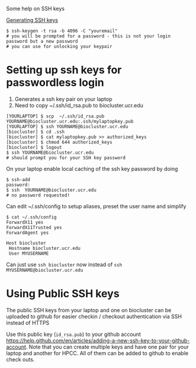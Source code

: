 Some help on SSH keys

[Generating SSH keys](https://help.github.com/articles/generating-a-new-ssh-key-and-adding-it-to-the-ssh-agent/)

```shell
$ ssh-keygen -t rsa -b 4096 -C "youremail"
# you will be prompted for a password - this is not your login password but a new password
# you can use for unlocking your keypair
```

Setting up ssh keys for passwordless login
==========================================
1. Generates a ssh key pair on your laptop
2. Need to copy ~/.ssh/id_rsa.pub to biocluster.ucr.edu

```shell
[YOURLAPTOP] $ scp  ~/.ssh/id_rsa.pub YOURNAME@biocluster.ucr.edu:.ssh/mylaptopkey.pub
[YOURLAPTOP] $ ssh YOURNAME@biocluster.ucr.edu
[biocluster] $ cd .ssh
[biocluster] $ cat mylaptopkey.pub >> authorized_keys
[biocluster] $ chmod 644 authorized_keys
[biocluster] $ logout
$ ssh YOURNAME@biocluster.ucr.edu
# should prompt you for your SSH key password
```

On your laptop enable local caching of the ssh key password by doing
```shell
$ ssh-add
password:
$ ssh  YOURNAME@biocluster.ucr.edu
# no password requested!
```

Can edit ~/.ssh/config to setup aliases, preset the user name and simplify 

```plain
$ cat ~/.ssh/config
ForwardX11 yes
ForwardX11Trusted yes
ForwardAgent yes

Host biocluster
 Hostname biocluster.ucr.edu
 User MYUSERNAME
```

Can just use `ssh biocluster` now instead of `ssh MYUSERNAME@biocluster.ucr.edu`


Using Public SSH keys
====================
The public SSH keys from your laptop and one on biocluster can be
uploaded to github for easier checkin / checkout authentication via
SSH instead of HTTPS

Use this public key (`id_rsa.pub`) to your github account https://help.github.com/en/articles/adding-a-new-ssh-key-to-your-github-account. Note that you can create multiple keys and have one pair for your laptop and another for HPCC. All of them can be added to github to enable check outs.
